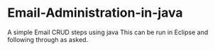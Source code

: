 # Email-Administration-in-java
A simple Email CRUD steps using java
This can be run in Eclipse and following through as asked.
